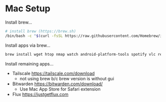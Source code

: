 # Mac Setup

Install brew...
```bash
# install brew (https://brew.sh)
/bin/bash -c "$(curl -fsSL https://raw.githubusercontent.com/Homebrew/install/HEAD/install.sh)"
```

Install apps via brew...
```bash
brew install wget htop nmap watch android-platform-tools spotify vlc rectangle iterm2 zed obsidian uv stats zoom chatgpt bitwarden cyberduck  zoom balenaetcher 
```

Install remaining apps...
- Tailscale https://tailscale.com/download
  - not using brew b/c brew version is without gui
- Bitwarden https://bitwarden.com/download/
  - Use Mac App Store for Safari extension
- Flux https://justgetflux.com
